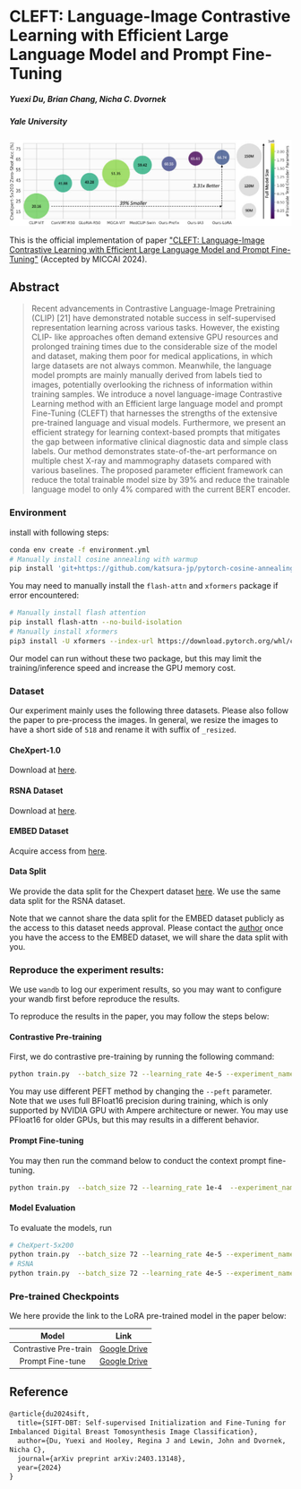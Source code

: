 # CLEFT: Language-Image Contrastive Learning with Efficient Large Language Model and Prompt Fine-Tuning

##### Yuexi Du, Brian Chang, Nicha C. Dvornek
##### Yale University

![teaser](assets/teaser.jpg)

This is the official implementation of paper ["CLEFT: Language-Image Contrastive Learning with Efficient Large Language Model and Prompt Fine-Tuning"](https://arxiv.org/abs/2407.21011) (Accepted by MICCAI 2024).

## Abstract

> Recent advancements in Contrastive Language-Image Pretraining (CLIP) [21] have demonstrated notable success in self-supervised representation learning across various tasks. However, the existing CLIP- like approaches often demand extensive GPU resources and prolonged training times due to the considerable size of the model and dataset, making them poor for medical applications, in which large datasets are not always common. Meanwhile, the language model prompts are mainly manually derived from labels tied to images, potentially overlooking the richness of information within training samples. We introduce a novel language-image Contrastive Learning method with an Efficient large language model and prompt Fine-Tuning (CLEFT) that harnesses the strengths of the extensive pre-trained language and visual models. Furthermore, we present an efficient strategy for learning context-based prompts that mitigates the gap between informative clinical diagnostic data and simple class labels. Our method demonstrates state-of-the-art performance on multiple chest X-ray and mammography datasets compared with various baselines. The proposed parameter efficient framework can reduce the total trainable model size by 39% and reduce the trainable language model to only 4% compared with the current BERT encoder.



### Environment

install with following steps:
```bash
conda env create -f environment.yml
# Manually install cosine annealing with warmup
pip install 'git+https://github.com/katsura-jp/pytorch-cosine-annealing-with-warmup'
```

You may need to manually install the `flash-attn` and `xformers` package if error encountered:
```bash
# Manually install flash attention
pip install flash-attn --no-build-isolation
# Manually install xformers
pip3 install -U xformers --index-url https://download.pytorch.org/whl/cu118
```

Our model can run without these two package, but this may limit the training/inference speed and increase the GPU memory cost.

### Dataset

Our experiment mainly uses the following three datasets. Please also follow the paper to pre-process the images. In general, we resize the images to have a short side of `518` and rename it with suffix of `_resized`.

#### CheXpert-1.0

Download at [here](https://stanfordaimi.azurewebsites.net/datasets/8cbd9ed4-2eb9-4565-affc-111cf4f7ebe2).

#### RSNA Dataset

Download at [here](https://www.kaggle.com/c/rsna-pneumonia-detection-challenge).



#### EMBED Dataset

Acquire access from [here](https://aws.amazon.com/marketplace/pp/prodview-unw4li5rkivs2#resources).

#### Data Split

We provide the data split for the Chexpert dataset [here](https://drive.google.com/file/d/11pzNo-dRJKgp_lAVhW-AadHAX4jGI8kr/view?usp=sharing). We use the same data split for the RSNA dataset.

Note that we cannot share the data split for the EMBED dataset publicly as the access to this dataset needs approval. Please contact the [author](yuexi.du@yale.edu) once you have the access to the EMBED dataset, we will share the data split with you.

### Reproduce the experiment results:

We use `wandb` to log our experiment results, so you may want to configure your wandb first before reproduce the results.

To reproduce the results in the paper, you may follow the steps below:

#### Contrastive Pre-training

First, we do contrastive pre-training by running the following command:

```bash
python train.py  --batch_size 72 --learning_rate 4e-5 --experiment_name lora_linear_proj_learn_scale_pool_img_aug_swdcy --devices 4 --strategy 'ddp_find_unused_parameters_true' --llm_type gpt --precision bf16-true --peft lora --accumulate_grad_batches 1 --grad_ckpt --weight_decay 0.1 --warm_up 4000 --emb_dim 512 --max_steps 40000 --linear_proj --pool_feat
```
You may use different PEFT method by changing the `--peft` parameter. Note that we uses full BFloat16 precision during training, which is only supported by NVIDIA GPU with Ampere architecture or newer. You may use PFloat16 for older GPUs, but this may results in a different behavior.


#### Prompt Fine-tuning

You may then run the command below to conduct the context prompt fine-tuning.

```bash
python train.py  --batch_size 72 --learning_rate 1e-4  --experiment_name prompt_tuning_ft_vit_slr --devices 4 --strategy 'ddp_find_unused_parameters_true' --llm_type gpt --precision bf16-true --accumulate_grad_batches 1 --ctx_init caption --peft lora --max_steps 8000 --weight_decay 1e-3 --warm_up 100 --emb_dim 512 --linear_proj --pool_feat --pretrained_encoder <path_to_pretrained_ckpt> --grad_ckpt --min_lr 1e-5 --data_pct 1.0 --freeze_llm --sgd --prompt_ft --ctx_length 30
```

#### Model Evaluation

To evaluate the models, run
```bash
# CheXpert-5x200
python train.py  --batch_size 72 --learning_rate 4e-5 --experiment_name lora_linear_proj_learn_scale_pool_img_aug_swdcy --devices 4 --strategy 'ddp_find_unused_parameters_true' --llm_type gpt --precision bf16-true --peft lora --accumulate_grad_batches 1 --grad_ckpt --weight_decay 0.1 --warm_up 4000 --emb_dim 512 --max_steps 40000 --linear_proj --pool_feat --eval --five_cls --pretrained_model <path_to_pretrained_ckpt> 
# RSNA
python train.py  --batch_size 72 --learning_rate 4e-5 --experiment_name lora_linear_proj_learn_scale_pool_img_aug_swdcy --devices 4 --strategy 'ddp_find_unused_parameters_true' --llm_type gpt --precision bf16-true --peft lora --accumulate_grad_batches 1 --grad_ckpt --weight_decay 0.1 --warm_up 4000 --emb_dim 512 --max_steps 40000 --linear_proj --pool_feat --eval --five_cls --pretrained_model <path_to_pretrained_ckpt> --rsna 
```

### Pre-trained Checkpoints

We here provide the link to the LoRA pre-trained model in the paper below:

|Model|Link|
|:-:|:-:|
|Contrastive Pre-train|[Google Drive](https://drive.google.com/file/d/1LN8EGvnkP85XsTySgOZ0VCS5wQkZK60_/view?usp=sharing)|
|Prompt Fine-tune|[Google Drive](https://drive.google.com/file/d/1Df-EY26rS4-wg-Ip_PSPgRgfS0_issm5/view?usp=sharing)|


## Reference

```
@article{du2024sift,
  title={SIFT-DBT: Self-supervised Initialization and Fine-Tuning for Imbalanced Digital Breast Tomosynthesis Image Classification},
  author={Du, Yuexi and Hooley, Regina J and Lewin, John and Dvornek, Nicha C},
  journal={arXiv preprint arXiv:2403.13148},
  year={2024}
}
```